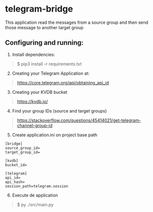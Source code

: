 # telegram-bridge

This application read the messages from a source group and then send those message to another target group 

## Configuring and running:

1. Install dependencies:
> $ pip3 install -r requirements.txt

2. Creating your Telegram Application at:
> https://core.telegram.org/api/obtaining_api_id

3. Creating your KVDB bucket
> https://kvdb.io/

4. Find your group IDs (source and target groups)
> https://stackoverflow.com/questions/45414021/get-telegram-channel-group-id

5. Create application.ini on project base path
```
[bridge]
source_group_id=
target_group_id=

[kvdb]
bucket_id=

[telegram]
api_id=
api_hash=
session_path=telegram.session
```

6. Execute de application
> $ py ./src/main.py